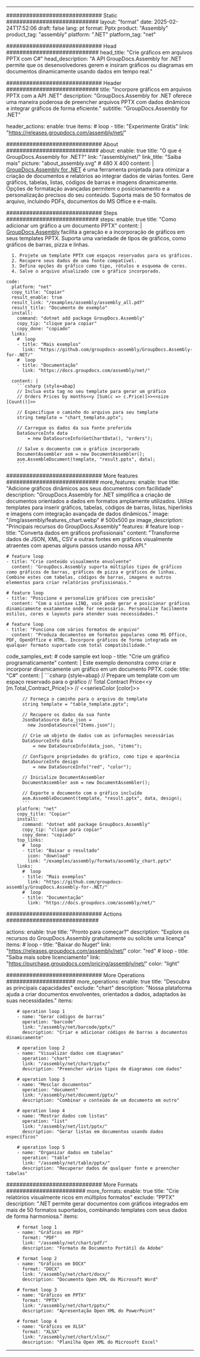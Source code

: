 



---
############################# Static ############################
layout: "format"
date:  2025-02-24T17:52:06
draft: false
lang: pt
format: Pptx
product: "Assembly"
product_tag: "assembly"
platform: ".NET"
platform_tag: "net"

############################# Head ############################
head_title: "Crie gráficos em arquivos PPTX com C#"
head_description: "A API GroupDocs.Assembly for .NET permite que os desenvolvedores gerem e insiram gráficos ou diagramas em documentos dinamicamente usando dados em tempo real."

############################# Header ############################
title: "Incorpore gráficos em arquivos PPTX com a API .NET" 
description: "GroupDocs.Assembly for .NET oferece uma maneira poderosa de preencher arquivos PPTX com dados dinâmicos e integrar gráficos de forma eficiente."
subtitle: "GroupDocs.Assembly for .NET" 

header_actions:
  enable: true
  items:
    #  loop
    - title: "Experimente Grátis"
      link: "https://releases.groupdocs.com/assembly/net/"
      
############################# About ############################
about:
    enable: true
    title: "O que é GroupDocs.Assembly for .NET?"
    link: "/assembly/net/"
    link_title: "Saiba mais"
    picture: "about_assembly.svg" # 480 X 400
    content: |
       [GroupDocs.Assembly for .NET](/assembly/net/) é uma ferramenta projetada para otimizar a criação de documentos e relatórios ao integrar dados de várias fontes. Gere gráficos, tabelas, listas, códigos de barras e imagens dinamicamente. Opções de formatação avançadas permitem o posicionamento e a personalização precisos do seu conteúdo. Suporta mais de 50 formatos de arquivo, incluindo PDFs, documentos do MS Office e e-mails.

############################# Steps ############################
steps:
    enable: true
    title: "Como adicionar um gráfico a um documento PPTX"
    content: |
      [GroupDocs.Assembly](/assembly/net/) facilita a geração e a incorporação de gráficos em seus templates PPTX. Suporta uma variedade de tipos de gráficos, como gráficos de barras, pizza e linhas.
      
      1. Projete um template PPTX com espaços reservados para os gráficos.
      2. Recupere seus dados de uma fonte compatível.
      3. Defina opções do gráfico como tipo, rótulos e esquema de cores.
      4. Salve o arquivo atualizado com o gráfico incorporado.
   
    code:
      platform: "net"
      copy_title: "Copiar"
      result_enable: true
      result_link: "/examples/assembly/assembly_all.pdf"
      result_title: "Documento de exemplo"
      install:
        command: "dotnet add package GroupDocs.Assembly"
        copy_tip: "clique para copiar"
        copy_done: "copiado"
      links:
        #  loop
        - title: "Mais exemplos"
          link: "https://github.com/groupdocs-assembly/GroupDocs.Assembly-for-.NET/"
        #  loop
        - title: "Documentação"
          link: "https://docs.groupdocs.com/assembly/net/"
          
      content: |
        ```csharp {style=abap}
        // Inclua esta tag no seu template para gerar um gráfico
        // Orders Prices by months<<y [Sum(c => c.Price)]>><<size [Count()]>>

        // Especifique o caminho do arquivo para seu template
        string template = "chart_template.pptx";

        // Carregue os dados da sua fonte preferida
        DataSourceInfo data 
            = new DataSourceInfo(GetChartData(), "orders");

        // Salve o documento com o gráfico incorporado
        DocumentAssembler asm = new DocumentAssembler();
        asm.AssembleDocument(template, "result.pptx", data);
        ```            

############################# More features ############################
more_features:
  enable: true
  title: "Adicione gráficos dinâmicos aos seus documentos com facilidade"
  description: "GroupDocs.Assembly for .NET simplifica a criação de documentos orientados a dados em formatos amplamente utilizados. Utilize templates para inserir gráficos, tabelas, códigos de barras, listas, hiperlinks e imagens com integração avançada de dados dinâmicos."
  image: "/img/assembly/features_chart.webp" # 500x500 px
  image_description: "Principais recursos do GroupDocs.Assembly"
  features:
    # feature loop
    - title: "Converta dados em gráficos profissionais"
      content: "Transforme dados de JSON, XML, CSV e outras fontes em gráficos visualmente atraentes com apenas alguns passos usando nossa API."

    # feature loop
    - title: "Crie conteúdo visualmente envolvente"
      content: "GroupDocs.Assembly suporta múltiplos tipos de gráficos como gráficos de barras, gráficos de pizza e gráficos de linhas. Combine estes com tabelas, códigos de barras, imagens e outros elementos para criar relatórios profissionais."

    # feature loop
    - title: "Posicione e personalize gráficos com precisão"
      content: "Com a sintaxe LINQ, você pode gerar e posicionar gráficos dinamicamente exatamente onde for necessário. Personalize facilmente estilos, cores e layouts para atender suas necessidades."

    # feature loop
    - title: "Funciona com vários formatos de arquivo"
      content: "Produza documentos em formatos populares como MS Office, PDF, OpenOffice e HTML. Incorpore gráficos de forma integrada em qualquer formato suportado com total compatibilidade."
      
  code_samples_ext:
    # code sample ext loop
    - title: "Crie um gráfico programaticamente"
      content: |
        Este exemplo demonstra como criar e incorporar dinamicamente um gráfico em um documento PPTX.
      code:
        title: "C#"
        content: |
          ```csharp {style=abap}
          // Prepare um template com um espaço reservado para o gráfico
          // Total Contract Price<<y [m.Total_Contract_Price]>>
          // <<seriesColor [color]>>

          // Forneça o caminho para o arquivo do template
          string template = "table_template.pptx";

          // Recupere os dados da sua fonte
          JsonDataSource data_json = 
            new JsonDataSource("Items.json");

          // Crie um objeto de dados com as informações necessárias
          DataSourceInfo data 
              = new DataSourceInfo(data_json, "items");

          // Configure propriedades do gráfico, como tipo e aparência
          DataSourceInfo design 
              = new DataSourceInfo("red", "color");

          // Inicialize DocumentAssembler
          DocumentAssembler asm = new DocumentAssembler();

          // Exporte o documento com o gráfico incluído
          asm.AssembleDocument(template, "result.pptx", data, design);
          ```
        platform: "net"
        copy_title: "Copiar"
        install:
          command: "dotnet add package GroupDocs.Assembly"
          copy_tip: "clique para copiar"
          copy_done: "copiado"
        top_links:
          #  loop
          - title: "Baixar o resultado"
            icon: "download"
            link: "/examples/assembly/formats/assembly_chart.pptx"
        links:
          #  loop
          - title: "Mais exemplos"
            link: "https://github.com/groupdocs-assembly/GroupDocs.Assembly-for-.NET/"
          #  loop
          - title: "Documentação"
            link: "https://docs.groupdocs.com/assembly/net/"
            

            


############################# Actions ############################

actions:
  enable: true
  title: "Pronto para começar?"
  description: "Explore os recursos do GroupDocs.Assembly gratuitamente ou solicite uma licença"
  items:
    #  loop
    - title: "Baixar do Nuget"
      link: "https://releases.groupdocs.com/assembly/net/"
      color: "red"
        #  loop
    - title: "Saiba mais sobre licenciamento"
      link: "https://purchase.groupdocs.com/pricing/assembly/net/"
      color: "light"


############################# More Operations #####################
more_operations:
    enable: true
    title: "Descubra as principais capacidades"
    exclude: "chart"
    description: "Nossa plataforma ajuda a criar documentos envolventes, orientados a dados, adaptados às suas necessidades."
    items: 
          
        # operation loop 1
        - name: "Gerar códigos de barras"
          operation: "barcode"
          link: "/assembly/net/barcode/pptx/"
          description: "Criar e adicionar códigos de barras a documentos dinamicamente"

        # operation loop 2
        - name: "Visualizar dados com diagramas"
          operation: "chart"
          link: "/assembly/net/chart/pptx/"
          description: "Preencher vários tipos de diagramas com dados"

        # operation loop 3
        - name: "Mesclar documentos"
          operation: "document"
          link: "/assembly/net/document/pptx/"
          description: "Combinar o conteúdo de um documento em outro"

        # operation loop 4
        - name: "Mostrar dados com listas"
          operation: "list"
          link: "/assembly/net/list/pptx/"
          description: "Gerar listas em documentos usando dados específicos"

        # operation loop 5
        - name: "Organizar dados em tabelas"
          operation: "table"
          link: "/assembly/net/table/pptx/"
          description: "Recuperar dados de qualquer fonte e preencher tabelas"
         
          
############################# More Formats ########################
more_formats:
    enable: true
    title: "Crie relatórios visualmente ricos em múltiplos formatos"
    exclude: "PPTX"
    description: ".NET permite gerar documentos com gráficos integrados em mais de 50 formatos suportados, combinando templates com seus dados de forma harmoniosa."
    items: 
          
        # format loop 1
        - name: "Gráficos em PDF"
          format: "PDF"
          link: "/assembly/net/chart/pdf/"
          description: "Formato de Documento Portátil da Adobe"
          
        # format loop 2
        - name: "Gráficos em DOCX"
          format: "DOCX"
          link: "/assembly/net/chart/docx/"
          description: "Documento Open XML do Microsoft Word"
          
        # format loop 3
        - name: "Gráficos em PPTX"
          format: "PPTX"
          link: "/assembly/net/chart/pptx/"
          description: "Apresentação Open XML do PowerPoint"
          
        # format loop 4
        - name: "Gráficos em XLSX"
          format: "XLSX"
          link: "/assembly/net/chart/xlsx/"
          description: "Planilha Open XML do Microsoft Excel"


          

---